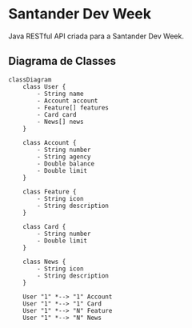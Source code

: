 # Santander Dev Week

Java RESTful API criada para a Santander Dev Week.

## Diagrama de Classes

```mermaid
classDiagram
    class User {
        - String name
        - Account account
        - Feature[] features
        - Card card
        - News[] news
    }

    class Account {
        - String number
        - String agency
        - Double balance
        - Double limit
    }

    class Feature {
        - String icon
        - String description
    }

    class Card {
        - String number
        - Double limit
    }

    class News {
        - String icon
        - String description
    }

    User "1" *--> "1" Account
    User "1" *--> "1" Card
    User "1" *--> "N" Feature
    User "1" *--> "N" News
```
